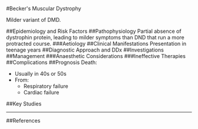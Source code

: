 #Becker's Muscular Dystrophy

Milder variant of DMD.

##Epidemiology and Risk Factors
##Pathophysiology
Partial absence of dystrophin protein, leading to milder symptoms than DND that run a more protracted course.
###Aetiology
##Clinical Manifestations
Presentation in teenage years 
##Diagnostic Approach and DDx
##Investigations
##Management
###Anaesthetic Considerations
###Ineffective Therapies
##Complications
##Prognosis
Death:
* Usually in 40s or 50s
* From:
	* Respiratory failure
	* Cardiac failure

##Key Studies

---
##References